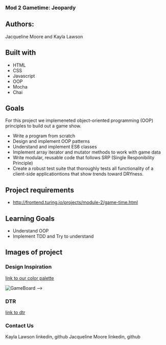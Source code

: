 
### Mod 2 Gametime: Jeopardy

## Authors:
Jacqueline Moore and Kayla Lawson

## Built with

* HTML
* CSS
* Javascript
* OOP 
* Mocha 
* Chai

## Goals

For this project we implemeneted object-oriented programming (OOP) principles to build out a game show. 
* Write a program from scratch
* Design and implement OOP patterns
* Understand and implement ES6 classes
* Implement array iterator and mutator methods to work with game data
* Write modular, reusable code that follows SRP (Single Responibility Principle)
* Create a robust test suite that thoroughly tests all functionality of a client-side applicationtions that show trends toward   DRYness.

## Project requirements

* http://frontend.turing.io/projects/module-2/game-time.html

## Learning Goals 
* Understand OOP 
* Implement TDD and Try to understand 

## Images of project


### Design Inspiration
[link to our color palette](https://www.color-hex.com/color-palette/73403)

![GameBoard](https://user-images.githubusercontent.com/37053236/54728072-29567480-4b41-11e9-80f3-44b12c2bf8c0.png) -->

### DTR
[link to dtr](https://gist.github.com/jacquelinebelle/fbc58bb9ac3a3be963cbcbdc995d4410)

### Contact Us
Kayla Lawson linkedin, github
Jacqueline Moore linkedin, github
